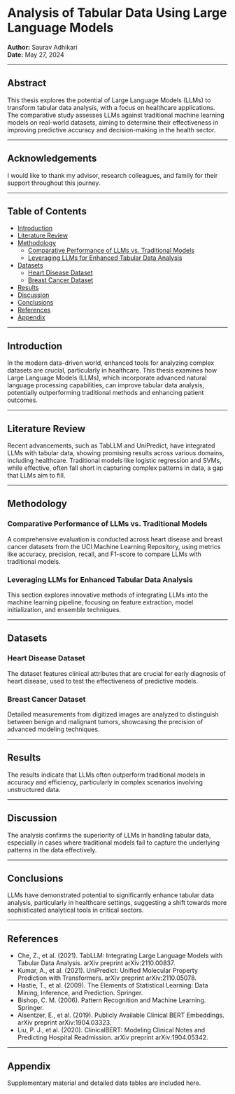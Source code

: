 # Analysis of Tabular Data Using Large Language Models

**Author:** Saurav Adhikari  
**Date:** May 27, 2024

---

## Abstract
This thesis explores the potential of Large Language Models (LLMs) to transform tabular data analysis, with a focus on healthcare applications. The comparative study assesses LLMs against traditional machine learning models on real-world datasets, aiming to determine their effectiveness in improving predictive accuracy and decision-making in the health sector.

---

## Acknowledgements
I would like to thank my advisor, research colleagues, and family for their support throughout this journey.

---

## Table of Contents
- [Introduction](#introduction)
- [Literature Review](#literature-review)
- [Methodology](#methodology)
  - [Comparative Performance of LLMs vs. Traditional Models](#comparative-performance-of-llms-vs-traditional-models)
  - [Leveraging LLMs for Enhanced Tabular Data Analysis](#leveraging-llms-for-enhanced-tabular-data-analysis)
- [Datasets](#datasets)
  - [Heart Disease Dataset](#heart-disease-dataset)
  - [Breast Cancer Dataset](#breast-cancer-dataset)
- [Results](#results)
- [Discussion](#discussion)
- [Conclusions](#conclusions)
- [References](#references)
- [Appendix](#appendix)

---

## Introduction
In the modern data-driven world, enhanced tools for analyzing complex datasets are crucial, particularly in healthcare. This thesis examines how Large Language Models (LLMs), which incorporate advanced natural language processing capabilities, can improve tabular data analysis, potentially outperforming traditional methods and enhancing patient outcomes.

---

## Literature Review
Recent advancements, such as TabLLM and UniPredict, have integrated LLMs with tabular data, showing promising results across various domains, including healthcare. Traditional models like logistic regression and SVMs, while effective, often fall short in capturing complex patterns in data, a gap that LLMs aim to fill.

---

## Methodology
### Comparative Performance of LLMs vs. Traditional Models
A comprehensive evaluation is conducted across heart disease and breast cancer datasets from the UCI Machine Learning Repository, using metrics like accuracy, precision, recall, and F1-score to compare LLMs with traditional models.

### Leveraging LLMs for Enhanced Tabular Data Analysis
This section explores innovative methods of integrating LLMs into the machine learning pipeline, focusing on feature extraction, model initialization, and ensemble techniques.

---

## Datasets
### Heart Disease Dataset
The dataset features clinical attributes that are crucial for early diagnosis of heart disease, used to test the effectiveness of predictive models.

### Breast Cancer Dataset
Detailed measurements from digitized images are analyzed to distinguish between benign and malignant tumors, showcasing the precision of advanced modeling techniques.

---

## Results
The results indicate that LLMs often outperform traditional models in accuracy and efficiency, particularly in complex scenarios involving unstructured data.

---

## Discussion
The analysis confirms the superiority of LLMs in handling tabular data, especially in cases where traditional models fail to capture the underlying patterns in the data effectively.

---

## Conclusions
LLMs have demonstrated potential to significantly enhance tabular data analysis, particularly in healthcare settings, suggesting a shift towards more sophisticated analytical tools in critical sectors.

---

## References
- Che, Z., et al. (2021). TabLLM: Integrating Large Language Models with Tabular Data Analysis. arXiv preprint arXiv:2110.00837.
- Kumar, A., et al. (2021). UniPredict: Unified Molecular Property Prediction with Transformers. arXiv preprint arXiv:2110.05078.
- Hastie, T., et al. (2009). The Elements of Statistical Learning: Data Mining, Inference, and Prediction. Springer.
- Bishop, C. M. (2006). Pattern Recognition and Machine Learning. Springer.
- Alsentzer, E., et al. (2019). Publicly Available Clinical BERT Embeddings. arXiv preprint arXiv:1904.03323.
- Liu, P. J., et al. (2020). ClinicalBERT: Modeling Clinical Notes and Predicting Hospital Readmission. arXiv preprint arXiv:1904.05342.

---

## Appendix
Supplementary material and detailed data tables are included here.
